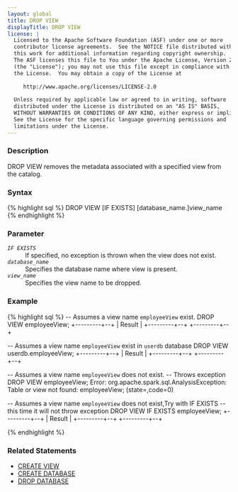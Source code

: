 ```yaml
---
layout: global
title: DROP VIEW
displayTitle: DROP VIEW 
license: |
  Licensed to the Apache Software Foundation (ASF) under one or more
  contributor license agreements.  See the NOTICE file distributed with
  this work for additional information regarding copyright ownership.
  The ASF licenses this file to You under the Apache License, Version 2.0
  (the "License"); you may not use this file except in compliance with
  the License.  You may obtain a copy of the License at
 
     http://www.apache.org/licenses/LICENSE-2.0
 
  Unless required by applicable law or agreed to in writing, software
  distributed under the License is distributed on an "AS IS" BASIS,
  WITHOUT WARRANTIES OR CONDITIONS OF ANY KIND, either express or implied.
  See the License for the specific language governing permissions and
  limitations under the License.
---
```


### Description
DROP VIEW removes the metadata associated with a specified view from the catalog.

### Syntax
{% highlight sql %}
DROP VIEW [IF EXISTS] [database_name.]view_name
{% endhighlight %}

### Parameter
<dl>
  <dt><code><em>IF EXISTS</em></code></dt>
  <dd>
     If specified, no exception is thrown when the view does not exist.
  </dd>
  <dt><code><em>database_name</em></code></dt>
  <dd>
     Specifies the database name where view is present.
  </dd>
  <dt><code><em>view_name</em></code></dt>
  <dd>
     Specifies the view name to be dropped.
  </dd>
</dl>

### Example
{% highlight sql %}
-- Assumes a view name `employeeView` exist.
DROP VIEW employeeView;
+---------+--+
| Result  |
+---------+--+
+---------+--+

-- Assumes a view name `employeeView` exist in `userdb` database
DROP VIEW userdb.employeeView;
+---------+--+
| Result  |
+---------+--+
+---------+--+

-- Assumes a view name `employeeView` does not exist.
-- Throws exception
DROP VIEW employeeView;
Error: org.apache.spark.sql.AnalysisException: Table or view not found: employeeView;
(state=,code=0)

-- Assumes a view name `employeeView` does not exist,Try with IF EXISTS
-- this time it will not throw exception
DROP VIEW IF EXISTS employeeView;
+---------+--+
| Result  |
+---------+--+
+---------+--+

{% endhighlight %}

### Related Statements
- [CREATE VIEW ](sql-ref-syntax-ddl-create-view.html)
- [CREATE DATABASE](sql-ref-syntax-ddl-create-database.html)
- [DROP DATABASE](sql-ref-syntax-ddl-drop-database.html)
